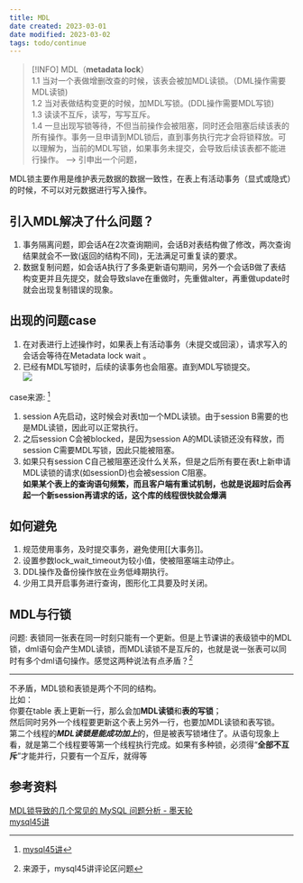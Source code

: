 ```yaml
---
title: MDL
date created: 2023-03-01
date modified: 2023-03-02
tags: todo/continue
---
```


> [!INFO] MDL（**metadata lock**）  
> 1.1 当对一个表做增删改查的时候，该表会被加MDL读锁。（DML操作需要MDL读锁)  
> 1.2 当对表做结构变更的时候，加MDL写锁。(DDL操作需要MDL写锁)  
> 1.3 读读不互斥，读写，写写互斥。  
> 1.4 一旦出现写锁等待，不但当前操作会被阻塞，同时还会阻塞后续该表的所有操作。事务一旦申请到MDL锁后，直到事务执行完才会将锁释放。可以理解为，当前的MDL写锁，如果事务未提交，会导致后续该表都不能进行操作。 --> 引申出一个问题，

MDL锁主要作用是维护表元数据的数据一致性，在表上有活动事务（显式或隐式）的时候，不可以对元数据进行写入操作。

## 引入MDL解决了什么问题？

1. 事务隔离问题，即会话A在2次查询期间，会话B对表结构做了修改，两次查询结果就会不一致(返回的结构不同)，无法满足可重复读的要求。
2. 数据复制问题，如会话A执行了多条更新语句期间，另外一个会话B做了表结构变更并且先提交，就会导致slave在重做时，先重做alter，再重做update时就会出现复制错误的现象。

## 出现的问题case

1. 在对表进行上述操作时，如果表上有活动事务（未提交或回滚），请求写入的会话会等待在Metadata lock wait 。
2. 已经有MDL写锁时，后续的读事务也会阻塞。直到MDL写锁提交。  
![](http://image.clickear.top/20230301163933.png)

case来源: [^1]

1. session A先启动，这时候会对表t加一个MDL读锁。由于session B需要的也是MDL读锁，因此可以正常执行。  
2. 之后session C会被blocked，是因为session A的MDL读锁还没有释放，而session C需要MDL写锁，因此只能被阻塞。  
3. 如果只有session C自己被阻塞还没什么关系，但是之后所有要在表t上新申请MDL读锁的请求(如sessionD)也会被session C阻塞。  
**如果某个表上的查询语句频繁，而且客户端有重试机制，也就是说超时后会再起一个新session再请求的话，这个库的线程很快就会爆满**  

## 如何避免

1. 规范使用事务，及时提交事务，避免使用[[大事务]]。
2. 设置参数lock_wait_timeout为较小值，使被阻塞端主动停止。
3. DDL操作及备份操作放在业务低峰期执行。
4. 少用工具开启事务进行查询，图形化工具要及时关闭。

## MDL与行锁

问题: 表锁同一张表在同一时刻只能有一个更新。但是上节课讲的表级锁中的MDL锁，dml语句会产生MDL读锁，而MDL读锁不是互斥的，也就是说一张表可以同时有多个dml语句操作。感觉这两种说法有点矛盾？[^2]  

---

不矛盾，MDL锁和表锁是两个不同的结构。  
比如：  
你要在table 表上更新一行，那么会加**MDL读锁**和**表的写锁**；  
然后同时另外一个线程要更新这个表上另外一行，也要加MDL读锁和表写锁。  
第二个线程的***MDL读锁是能成功加上***的，但是被表写锁堵住了。从语句现象上看，就是第二个线程要等第一个线程执行完成。如果有多种锁，必须得“**全部不互斥**”才能并行，只要有一个互斥，就得等

## 参考资料

[MDL锁导致的几个常见的 MySQL 问题分析 - 墨天轮](https://www.modb.pro/db/45669)  
[mysql45讲](https://book.clickear.top/mysql45/06%E8%AE%B2%E5%85%A8%E5%B1%80%E9%94%81%E5%92%8C%E8%A1%A8%E9%94%81%EF%BC%9A%E7%BB%99%E8%A1%A8%E5%8A%A0%E4%B8%AA%E5%AD%97%E6%AE%B5%E6%80%8E%E4%B9%88%E6%9C%89%E8%BF%99%E4%B9%88%E5%A4%9A%E9%98%BB%E7%A2%8D.html)

[^1]: [mysql45讲](https://book.clickear.top/mysql45/06%E8%AE%B2%E5%85%A8%E5%B1%80%E9%94%81%E5%92%8C%E8%A1%A8%E9%94%81%EF%BC%9A%E7%BB%99%E8%A1%A8%E5%8A%A0%E4%B8%AA%E5%AD%97%E6%AE%B5%E6%80%8E%E4%B9%88%E6%9C%89%E8%BF%99%E4%B9%88%E5%A4%9A%E9%98%BB%E7%A2%8D.html)

[^2]: 来源于，mysql45讲评论区问题
